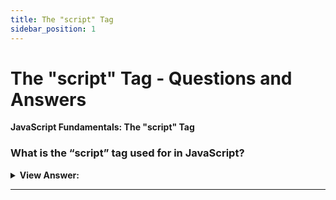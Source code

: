 ```yaml
---
title: The "script" Tag
sidebar_position: 1
---
```


# The "script" Tag - Questions and Answers

**JavaScript Fundamentals: The "script" Tag**

<head>
  <meta charSet='utf-8' />
  <title>
    The "script" Tag - JavaScript Frontend Interview Questions & Answers
  </title>  
</head>

### What is the “script” tag used for in JavaScript?

<details>
  <summary>
    <strong>View Answer:</strong>
  </summary>
  <div>
    <div>
      <strong>Interview Response:</strong> We can use the script tag to insert
      JS into HTML or import scripts from external sources.
    </div>
    <br />
    <div>
      <strong>Technical Response:</strong> The script tag is used for inserting
      JavaScript anywhere into an HTML document. The script tag can also be used
      to import scripts from external file sources using the source attribute.
    </div>
    <div>
    <br />
    <strong class="codeExample">Code Example:</strong><br /><br />
    <div></div>

```javascript
<script src="/path/to/script.js"></script>

// External URL:
<script src="https://cdnjs.cloudflare.com/ajax/libs/lodash.js/4.17.11/lodash.js"></script>
```

  </div>
  </div>
</details>

---
